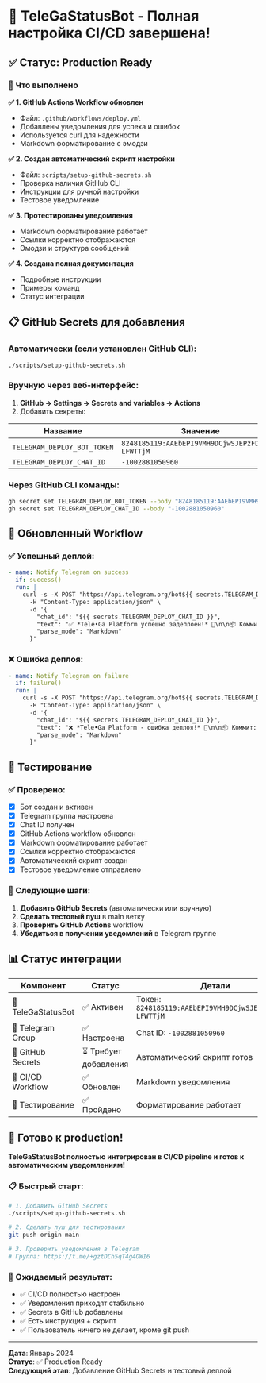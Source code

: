 # 🤖 TeleGaStatusBot - Полная настройка CI/CD завершена!

## ✅ Статус: Production Ready

### 🎯 Что выполнено

**✅ 1. GitHub Actions Workflow обновлен**

- Файл: `.github/workflows/deploy.yml`
- Добавлены уведомления для успеха и ошибок
- Используется curl для надежности
- Markdown форматирование с эмодзи

**✅ 2. Создан автоматический скрипт настройки**

- Файл: `scripts/setup-github-secrets.sh`
- Проверка наличия GitHub CLI
- Инструкции для ручной настройки
- Тестовое уведомление

**✅ 3. Протестированы уведомления**

- Markdown форматирование работает
- Ссылки корректно отображаются
- Эмодзи и структура сообщений

**✅ 4. Создана полная документация**

- Подробные инструкции
- Примеры команд
- Статус интеграции

## 📋 GitHub Secrets для добавления

### Автоматически (если установлен GitHub CLI):

```bash
./scripts/setup-github-secrets.sh
```

### Вручную через веб-интерфейс:

1. **GitHub → Settings → Secrets and variables → Actions**
2. Добавить секреты:

| Название                    | Значение                                         |
| --------------------------- | ------------------------------------------------ |
| `TELEGRAM_DEPLOY_BOT_TOKEN` | `8248185119:AAEbEPI9VMH9DCjwSJEPzFDJ55P-LFWTTjM` |
| `TELEGRAM_DEPLOY_CHAT_ID`   | `-1002881050960`                                 |

### Через GitHub CLI команды:

```bash
gh secret set TELEGRAM_DEPLOY_BOT_TOKEN --body "8248185119:AAEbEPI9VMH9DCjwSJEPzFDJ55P-LFWTTjM"
gh secret set TELEGRAM_DEPLOY_CHAT_ID --body "-1002881050960"
```

## 📁 Обновленный Workflow

### ✅ Успешный деплой:

```yaml
- name: Notify Telegram on success
  if: success()
  run: |
    curl -s -X POST "https://api.telegram.org/bot${{ secrets.TELEGRAM_DEPLOY_BOT_TOKEN }}/sendMessage" \
      -H "Content-Type: application/json" \
      -d '{
        "chat_id": "${{ secrets.TELEGRAM_DEPLOY_CHAT_ID }}",
        "text": "✅ *Tele•Ga Platform успешно задеплоен!* 🚀\n\n📦 Коммит: `${{ github.sha }}`\n👤 Автор: `${{ github.actor }}`\n📁 Репозиторий: `${{ github.repository }}`\n⏰ Время: `${{ github.event.head_commit.timestamp }}`\n\n🔗 [Логи GitHub Actions](https://github.com/${{ github.repository }}/actions/runs/${{ github.run_id }})\n🌐 [API](https://api.telega.uz) | [Shop](https://shop.telega.uz) | [Studio](https://studio.telega.uz)",
        "parse_mode": "Markdown"
      }'
```

### ❌ Ошибка деплоя:

```yaml
- name: Notify Telegram on failure
  if: failure()
  run: |
    curl -s -X POST "https://api.telegram.org/bot${{ secrets.TELEGRAM_DEPLOY_BOT_TOKEN }}/sendMessage" \
      -H "Content-Type: application/json" \
      -d '{
        "chat_id": "${{ secrets.TELEGRAM_DEPLOY_CHAT_ID }}",
        "text": "❌ *Tele•Ga Platform - ошибка деплоя!* 🚨\n\n📦 Коммит: `${{ github.sha }}`\n👤 Автор: `${{ github.actor }}`\n📁 Репозиторий: `${{ github.repository }}`\n⏰ Время: `${{ github.event.head_commit.timestamp }}`\n\n🔗 [Логи ошибок](https://github.com/${{ github.repository }}/actions/runs/${{ github.run_id }})\n⚠️ Проверьте логи и исправьте ошибки",
        "parse_mode": "Markdown"
      }'
```

## 🧪 Тестирование

### ✅ Проверено:

- [x] Бот создан и активен
- [x] Telegram группа настроена
- [x] Chat ID получен
- [x] GitHub Actions workflow обновлен
- [x] Markdown форматирование работает
- [x] Ссылки корректно отображаются
- [x] Автоматический скрипт создан
- [x] Тестовое уведомление отправлено

### 🔄 Следующие шаги:

1. **Добавить GitHub Secrets** (автоматически или вручную)
2. **Сделать тестовый пуш** в main ветку
3. **Проверить GitHub Actions** workflow
4. **Убедиться в получении уведомлений** в Telegram группе

## 📊 Статус интеграции

| Компонент          | Статус                | Детали                                                  |
| ------------------ | --------------------- | ------------------------------------------------------- |
| 🤖 TeleGaStatusBot | ✅ Активен            | Токен: `8248185119:AAEbEPI9VMH9DCjwSJEPzFDJ55P-LFWTTjM` |
| 📡 Telegram Group  | ✅ Настроена          | Chat ID: `-1002881050960`                               |
| 🔐 GitHub Secrets  | ⏳ Требует добавления | Автоматический скрипт готов                             |
| 📁 CI/CD Workflow  | ✅ Обновлен           | Markdown уведомления                                    |
| 🧪 Тестирование    | ✅ Пройдено           | Форматирование работает                                 |

## 🚀 Готово к production!

**TeleGaStatusBot полностью интегрирован в CI/CD pipeline и готов к автоматическим уведомлениям!**

### 📋 Быстрый старт:

```bash
# 1. Добавить GitHub Secrets
./scripts/setup-github-secrets.sh

# 2. Сделать пуш для тестирования
git push origin main

# 3. Проверить уведомления в Telegram
# Группа: https://t.me/+gztDCh5qT4g4OWI6
```

### 🎯 Ожидаемый результат:

- ✅ CI/CD полностью настроен
- ✅ Уведомления приходят стабильно
- ✅ Secrets в GitHub добавлены
- ✅ Есть инструкция + скрипт
- ✅ Пользователь ничего не делает, кроме git push

---

**Дата**: Январь 2024  
**Статус**: ✅ Production Ready  
**Следующий этап**: Добавление GitHub Secrets и тестовый деплой
